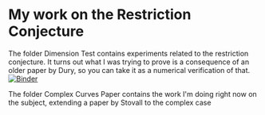 # My work on the Restriction Conjecture

The folder Dimension Test contains experiments related to the restriction conjecture. It turns out what I was trying to prove is a consequence of an older paper by Dury, so you can take it as a numerical verification of that. [![Binder](https://mybinder.org/badge_logo.svg)](https://mybinder.org/v2/gh/jaumededios/Restriction/master?filepath=Dimension_Test/Dimension_Test.ipynb)

The folder Complex Curves Paper contains the work I'm doing right now on the subject, extending a paper by Stovall to the complex case

